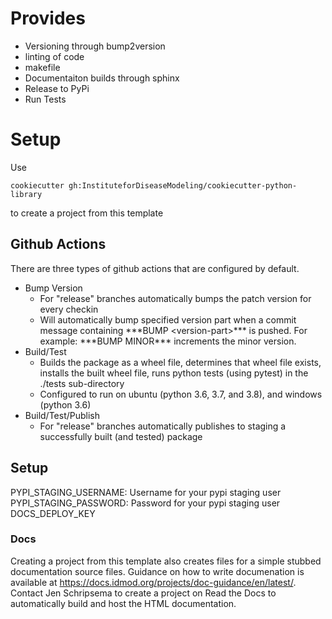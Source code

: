 # Provides

* Versioning through bump2version
* linting of code
* makefile 
* Documentaiton builds through sphinx
* Release to PyPi
* Run Tests

# Setup
Use 
```
cookiecutter gh:InstituteforDiseaseModeling/cookiecutter-python-library
```
to create a project from this template

## Github Actions
There are three types of github actions that are configured by default.

* Bump Version
  * For "release" branches automatically bumps the patch version for every checkin
  * Will automatically bump specified version part when a commit message containing \*\*\*BUMP \<version-part\>\*\*\* is pushed. For example: \*\*\*BUMP MINOR\*\*\* increments the minor version.
* Build/Test
  * Builds the package as a wheel file, determines that wheel file exists, installs the built wheel file, runs python tests (using pytest) in the ./tests sub-directory
  * Configured to run on ubuntu (python 3.6, 3.7, and 3.8), and windows (python 3.6)
* Build/Test/Publish
  * For "release" branches automatically publishes to staging a successfully built (and tested) package

## Setup

PYPI_STAGING_USERNAME: Username for your pypi staging user
PYPI_STAGING_PASSWORD: Password for your pypi staging user
DOCS_DEPLOY_KEY

### Docs

Creating a project from this template also creates files for a simple stubbed documentation source files. Guidance on how to write documenation is available at https://docs.idmod.org/projects/doc-guidance/en/latest/. Contact Jen Schripsema to create a project on Read the Docs to automatically build and host the HTML documentation. 
